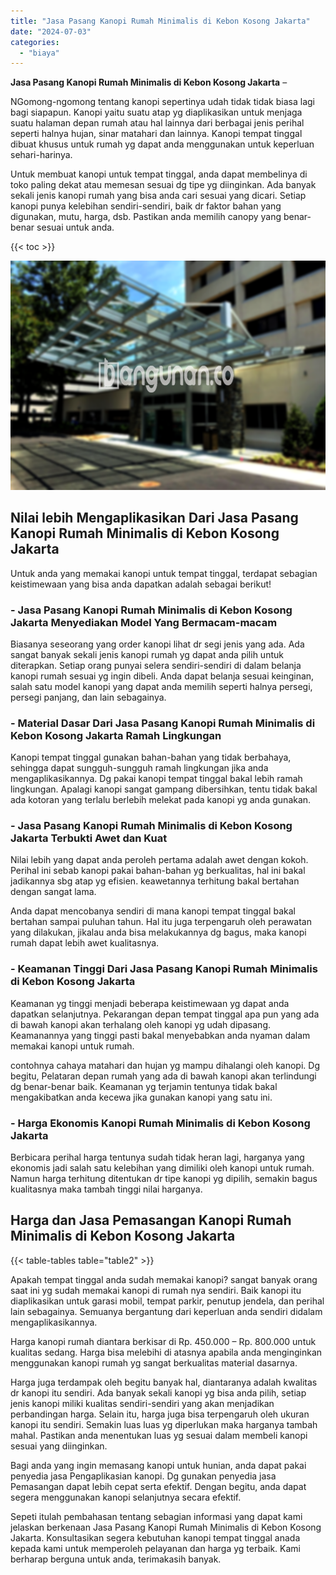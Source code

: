 ```yaml
---
title: "Jasa Pasang Kanopi Rumah Minimalis di Kebon Kosong Jakarta"
date: "2024-07-03"
categories: 
  - "biaya"
---
```


**Jasa Pasang Kanopi Rumah Minimalis di Kebon Kosong Jakarta** –

NGomong-ngomong tentang kanopi sepertinya udah tidak tidak biasa lagi bagi siapapun. Kanopi yaitu suatu atap yg diaplikasikan untuk menjaga suatu halaman depan rumah atau hal lainnya dari berbagai jenis perihal seperti halnya hujan, sinar matahari dan lainnya. Kanopi tempat tinggal dibuat khusus untuk rumah yg dapat anda menggunakan untuk keperluan sehari-harinya.

Untuk membuat kanopi untuk tempat tinggal, anda dapat membelinya di toko paling dekat atau memesan sesuai dg tipe yg diinginkan. Ada banyak sekali jenis kanopi rumah yang bisa anda cari sesuai yang dicari. Setiap kanopi punya kelebihan sendiri-sendiri, baik dr faktor bahan yang digunakan, mutu, harga, dsb. Pastikan anda memilih canopy yang benar-benar sesuai untuk anda.

{{< toc >}}

![Jasa Pasang Kanopi Rumah Minimalis di Kebon Kosong Jakarta](/images/harga-kanopi-minimalis-32.png)

## Nilai lebih Mengaplikasikan Dari Jasa Pasang Kanopi Rumah Minimalis di Kebon Kosong Jakarta

Untuk anda yang memakai kanopi untuk tempat tinggal, terdapat sebagian keistimewaan yang bisa anda dapatkan adalah sebagai berikut!

### \- Jasa Pasang Kanopi Rumah Minimalis di Kebon Kosong Jakarta Menyediakan Model Yang Bermacam-macam

Biasanya seseorang yang order kanopi lihat dr segi jenis yang ada. Ada sangat banyak sekali jenis kanopi rumah yg dapat anda pilih untuk diterapkan. Setiap orang punyai selera sendiri-sendiri di dalam belanja kanopi rumah sesuai yg ingin dibeli. Anda dapat belanja sesuai keinginan, salah satu model kanopi yang dapat anda memilih seperti halnya persegi, persegi panjang, dan lain sebagainya.

### \- Material Dasar Dari Jasa Pasang Kanopi Rumah Minimalis di Kebon Kosong Jakarta Ramah Lingkungan

Kanopi tempat tinggal gunakan bahan-bahan yang tidak berbahaya, sehingga dapat sungguh-sungguh ramah lingkungan jika anda mengaplikasikannya. Dg pakai kanopi tempat tinggal bakal lebih ramah lingkungan. Apalagi kanopi sangat gampang dibersihkan, tentu tidak bakal ada kotoran yang terlalu berlebih melekat pada kanopi yg anda gunakan.

### \- Jasa Pasang Kanopi Rumah Minimalis di Kebon Kosong Jakarta Terbukti Awet dan Kuat

Nilai lebih yang dapat anda peroleh pertama adalah awet dengan kokoh. Perihal ini sebab kanopi pakai bahan-bahan yg berkualitas, hal ini bakal jadikannya sbg atap yg efisien. keawetannya terhitung bakal bertahan dengan sangat lama.

Anda dapat mencobanya sendiri di mana kanopi tempat tinggal bakal bertahan sampai puluhan tahun. Hal itu juga terpengaruh oleh perawatan yang dilakukan, jikalau anda bisa melakukannya dg bagus, maka kanopi rumah dapat lebih awet kualitasnya.

### \- Keamanan Tinggi Dari Jasa Pasang Kanopi Rumah Minimalis di Kebon Kosong Jakarta

Keamanan yg tinggi menjadi beberapa keistimewaan yg dapat anda dapatkan selanjutnya. Pekarangan depan tempat tinggal apa pun yang ada di bawah kanopi akan terhalang oleh kanopi yg udah dipasang. Keamanannya yang tinggi pasti bakal menyebabkan anda nyaman dalam memakai kanopi untuk rumah.

contohnya cahaya matahari dan hujan yg mampu dihalangi oleh kanopi. Dg begitu, Pelataran depan rumah yang ada di bawah kanopi akan terlindungi dg benar-benar baik. Keamanan yg terjamin tentunya tidak bakal mengakibatkan anda kecewa jika gunakan kanopi yang satu ini.

### \- Harga Ekonomis Kanopi Rumah Minimalis di Kebon Kosong Jakarta

Berbicara perihal harga tentunya sudah tidak heran lagi, harganya yang ekonomis jadi salah satu kelebihan yang dimiliki oleh kanopi untuk rumah. Namun harga terhitung ditentukan dr tipe kanopi yg dipilih, semakin bagus kualitasnya maka tambah tinggi nilai harganya.

## Harga dan Jasa Pemasangan Kanopi Rumah Minimalis di Kebon Kosong Jakarta

{{< table-tables table="table2" >}}

Apakah tempat tinggal anda sudah memakai kanopi? sangat banyak orang saat ini yg sudah memakai kanopi di rumah nya sendiri. Baik kanopi itu diaplikasikan untuk garasi mobil, tempat parkir, penutup jendela, dan perihal lain sebagainya. Semuanya bergantung dari keperluan anda sendiri didalam mengaplikasikannya.

Harga kanopi rumah diantara berkisar di Rp. 450.000 – Rp. 800.000 untuk kualitas sedang. Harga bisa melebihi di atasnya apabila anda menginginkan menggunakan kanopi rumah yg sangat berkualitas material dasarnya.

Harga juga terdampak oleh begitu banyak hal, diantaranya adalah kwalitas dr kanopi itu sendiri. Ada banyak sekali kanopi yg bisa anda pilih, setiap jenis kanopi miliki kualitas sendiri-sendiri yang akan menjadikan perbandingan harga. Selain itu, harga juga bisa terpengaruh oleh ukuran kanopi itu sendiri. Semakin luas luas yg diperlukan maka harganya tambah mahal. Pastikan anda menentukan luas yg sesuai dalam membeli kanopi sesuai yang diinginkan.

Bagi anda yang ingin memasang kanopi untuk hunian, anda dapat pakai penyedia jasa Pengaplikasian kanopi. Dg gunakan penyedia jasa Pemasangan dapat lebih cepat serta efektif. Dengan begitu, anda dapat segera menggunakan kanopi selanjutnya secara efektif.

Sepeti itulah pembahasan tentang sebagian informasi yang dapat kami jelaskan berkenaan Jasa Pasang Kanopi Rumah Minimalis di Kebon Kosong Jakarta. Konsultasikan segera kebutuhan kanopi tempat tinggal anada kepada kami untuk memperoleh pelayanan dan harga yg terbaik. Kami berharap berguna untuk anda, terimakasih banyak.
